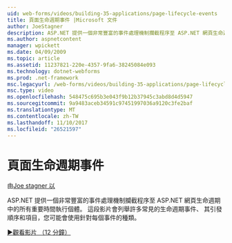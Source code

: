 ```yaml
---
uid: web-forms/videos/building-35-applications/page-lifecycle-events
title: 頁面生命週期事件 |Microsoft 文件
author: JoeStagner
description: ASP.NET 提供一個非常豐富的事件處理機制攔截程序至 ASP.NET 網頁生命週期中的所有重要時間執行個體。 這段影片會列舉...
ms.author: aspnetcontent
manager: wpickett
ms.date: 04/09/2009
ms.topic: article
ms.assetid: 11237821-220e-4357-9fa6-38245084e093
ms.technology: dotnet-webforms
ms.prod: .net-framework
msc.legacyurl: /web-forms/videos/building-35-applications/page-lifecycle-events
msc.type: video
ms.openlocfilehash: 548475c695b3e043f9b12b37945c3abd8d4d5947
ms.sourcegitcommit: 9a9483aceb34591c97451997036a9120c3fe2baf
ms.translationtype: MT
ms.contentlocale: zh-TW
ms.lasthandoff: 11/10/2017
ms.locfileid: "26521597"
---
```

<a name="page-lifecycle-events"></a>頁面生命週期事件
====================
由[Joe stagner 以](https://github.com/JoeStagner)

ASP.NET 提供一個非常豐富的事件處理機制攔截程序至 ASP.NET 網頁生命週期中的所有重要時間執行個體。 這段影片會列舉許多常見的生命週期事件、 其引發順序和項目，您可能會使用針對每個事件的種類。

[&#9654;觀看影片 （12 分鐘）](https://channel9.msdn.com/Blogs/ASP-NET-Site-Videos/page-lifecycle-events)
